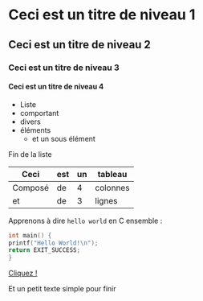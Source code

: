 # Ceci est un titre de niveau 1
## Ceci est un titre de niveau 2
### Ceci est un titre de niveau 3
#### Ceci est un titre de niveau 4

- Liste
- comportant
- divers
- éléments
    - et un sous élément

Fin de la liste

|Ceci|est|un|tableau|
|-|-|-|-|
| Composé | de | 4 | colonnes |
| et | de | 3 | lignes |

Apprenons à dire `hello world` en C ensemble :
```c
int main() {
printf("Hello World!\n");
return EXIT_SUCCESS;
}
```

[Cliquez !](https://www.youtube.com/watch?v=dQw4w9WgXcQ)

Et un petit texte simple pour finir
